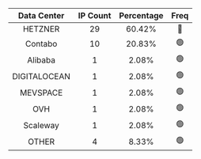 | Data Center | IP Count | Percentage | Freq |
|:------------:|:--------:|:-----------:|:-----:|
| HETZNER | 29 | 60.42% | 🔴 |
| Contabo | 10 | 20.83% | 🟢 |
| Alibaba | 1 | 2.08% | 🟢 |
| DIGITALOCEAN | 1 | 2.08% | 🟢 |
| MEVSPACE | 1 | 2.08% | 🟢 |
| OVH | 1 | 2.08% | 🟢 |
| Scaleway | 1 | 2.08% | 🟢 |
| OTHER | 4 | 8.33% | 🟢 |